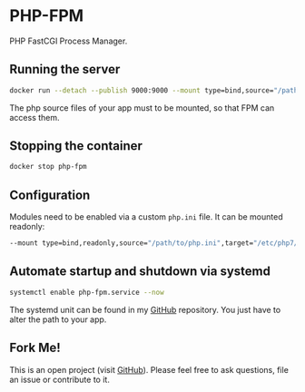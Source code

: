 # PHP-FPM
PHP FastCGI Process Manager.

## Running the server
```bash
docker run --detach --publish 9000:9000 --mount type=bind,source="/path/to/app",target="/path/to/app" --name php-fpm hetsh/php-fpm
```
The php source files of your app must to be mounted, so that FPM can access them.

## Stopping the container
```bash
docker stop php-fpm
```

## Configuration
Modules need to be enabled via a custom `php.ini` file. It can be mounted readonly:
```bash
--mount type=bind,readonly,source="/path/to/php.ini",target="/etc/php7/php.ini"
```

## Automate startup and shutdown via systemd
```bash
systemctl enable php-fpm.service --now
```
The systemd unit can be found in my [GitHub](https://github.com/Hetsh/docker-php-fpm) repository.
You just have to alter the path to your app.

## Fork Me!
This is an open project (visit [GitHub](https://github.com/Hetsh/docker-php-fpm)). Please feel free to ask questions, file an issue or contribute to it.